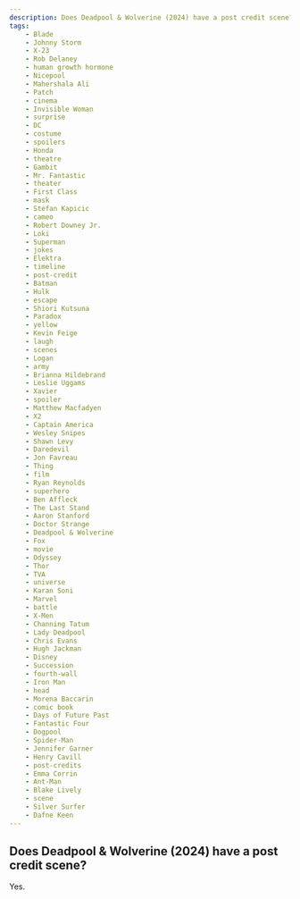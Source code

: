 ```yaml
---
description: Does Deadpool & Wolverine (2024) have a post credit scene?
tags: 
    - Blade
    - Johnny Storm
    - X-23
    - Rob Delaney
    - human growth hormone
    - Nicepool
    - Mahershala Ali
    - Patch
    - cinema
    - Invisible Woman
    - surprise
    - DC
    - costume
    - spoilers
    - Honda
    - theatre
    - Gambit
    - Mr. Fantastic
    - theater
    - First Class
    - mask
    - Stefan Kapicic
    - cameo
    - Robert Downey Jr.
    - Loki
    - Superman
    - jokes
    - Elektra
    - timeline
    - post-credit
    - Batman
    - Hulk
    - escape
    - Shiori Kutsuna
    - Paradox
    - yellow
    - Kevin Feige
    - laugh
    - scenes
    - Logan
    - army
    - Brianna Hildebrand
    - Leslie Uggams
    - Xavier
    - spoiler
    - Matthew Macfadyen
    - X2
    - Captain America
    - Wesley Snipes
    - Shawn Levy
    - Daredevil
    - Jon Favreau
    - Thing
    - film
    - Ryan Reynolds
    - superhero
    - Ben Affleck
    - The Last Stand
    - Aaron Stanford
    - Doctor Strange
    - Deadpool & Wolverine
    - Fox
    - movie
    - Odyssey
    - Thor
    - TVA
    - universe
    - Karan Soni
    - Marvel
    - battle
    - X-Men
    - Channing Tatum
    - Lady Deadpool
    - Chris Evans
    - Hugh Jackman
    - Disney
    - Succession
    - fourth-wall
    - Iron Man
    - head
    - Morena Baccarin
    - comic book
    - Days of Future Past
    - Fantastic Four
    - Dogpool
    - Spider-Man
    - Jennifer Garner
    - Henry Cavill
    - post-credits
    - Emma Corrin
    - Ant-Man
    - Blake Lively
    - scene
    - Silver Surfer
    - Dafne Keen
---
```


## Does Deadpool & Wolverine (2024) have a post credit scene?

Yes.
